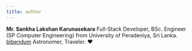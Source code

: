 ```yaml
---
title: author
---
```


**Mr. Sankha Lakshan Karunasekara** Full-Stack Developer, BSc. Engineer (SP Computer Engineering) from University of Peradeniya, Sri Lanka. [bibendum](/) Astronomer, Traveler. :hearts:
